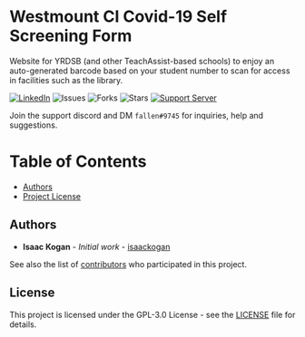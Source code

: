 Westmount CI Covid-19 Self Screening Form
==================
Website for YRDSB (and other TeachAssist-based schools) to enjoy an auto-generated barcode based on your student number to scan for access in facilities such as the library.

[![LinkedIn](https://img.shields.io/badge/LinkedIn-0077B5?style=for-the-badge&logo=linkedin&logoColor=white&style=flat-square)](https://www.linkedin.com/in/isaac-kogan-5a45b9193/ ) ![Issues](https://img.shields.io/github/issues/wciyrdsb/library-card) ![Forks](https://img.shields.io/github/forks/wciyrdsb/library-card) ![Stars](https://img.shields.io/github/stars/wciyrdsb/library-card) [![Support Server](https://img.shields.io/discord/655522419460669481.svg?color=7289da&logo=discord&style=flat-square)](https://discord.gg/kaX9H65VhG)

Join the support discord and DM ``fallen#9745`` for inquiries, help and suggestions.

# Table of Contents
- [Authors](#authors)
- [Project License](#license)

## Authors

* **Isaac Kogan** - *Initial work* - [isaackogan](https://github.com/isaackogan)

See also the list of [contributors](https://github.com/wciyrdsb/library-card/contributors) who participated in this project.

## License

This project is licensed under the GPL-3.0 License - see the [LICENSE](LICENSE) file for details.

